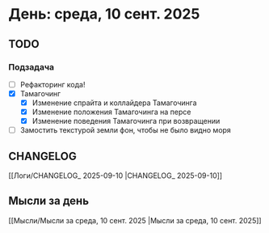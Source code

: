 # День: среда, 10 сент. 2025

## TODO

### Подзадача
- [ ] Рефакторинг кода!
- [x] Тамагочинг
	- [x] Изменение спрайта и коллайдера Тамагочинга
	- [x] Изменение положения Тамагочинга на персе
	- [x] Изменение поведения Тамагочинга при возвращении
- [ ] Замостить текстурой земли фон, чтобы не было видно моря

## CHANGELOG

[[Логи/CHANGELOG_ 2025-09-10 |CHANGELOG_ 2025-09-10]]

## Мысли за день

[[Мысли/Мысли за среда, 10 сент. 2025 |Мысли за среда, 10 сент. 2025]]